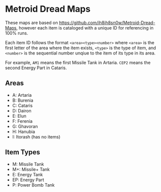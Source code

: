 # Metroid Dread Maps

These maps are based on https://github.com/ih8ih8sn0w/Metroid-Dread-Maps,
however each item is cataloged with a unique ID for referencing in 100% runs.

Each item ID follows the format `<area><type><number>` where `<area>` is the
first letter of the area where the item exists, `<type>` is the type of item,
and `<number>` is the sequential number unqiue to the item of its type in its
area.

For example, `AM1` means the first Missile Tank in Artaria. `CEP2` means the
second Energy Part in Cataris.

## Areas

- A: Artaria
- B: Burenia
- C: Cataris
- D: Dairon
- E: Elun
- F: Ferenia
- G: Ghavoran
- H: Hanubia
- I: Itorash (has no items)

## Item Types

- M: Missile Tank
- M+: Missile+ Tank
- E: Energy Tank
- EP: Energy Part
- P: Power Bomb Tank
